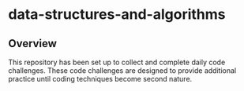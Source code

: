 # data-structures-and-algorithms

## Overview

This repository has been set up to collect and complete daily code challenges. These code challenges are designed to provide additional practice until coding techniques become second nature.